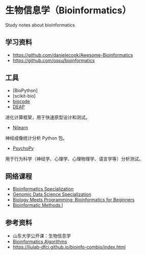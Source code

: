 # 生物信息学（Bioinformatics）

Study notes about bioinformatics

## 学习资料

- https://github.com/danielecook/Awesome-Bioinformatics
- https://github.com/ossu/bioinformatics

## 工具

- [BioPython]
- [scikit-bio]
- [biocode](https://github.com/jorvis/biocode)
- [DEAP](https://deap.readthedocs.io/en/master/)

进化计算框架，用于快速原型设计和测试。

- [Nilearn](https://nilearn.github.io/stable/index.html)

神经成像统计分析 Python 包。

- [PsychoPy](https://www.psychopy.org/)

用于行为科学（神经学、心理学、心理物理学、语言学等）分析测试。

## 网络课程

- [Bioinformatics Specialization](https://www.coursera.org/specializations/bioinformatics)
- [Genomic Data Science Specialization](https://www.coursera.org/specializations/genomic-data-science)
- [Biology Meets Programming: Bioinformatics for Beginners](https://www.coursera.org/learn/bioinformatics)
- [Bioinformatic Methods I](https://www.coursera.org/learn/bioinformatics-methods-1)

## 参考资料

- 山东大学公开课：生物信息学
- [Bioinformatics Algorithms](https://www.bioinformaticsalgorithms.org/)
- https://liulab-dfci.github.io/bioinfo-combio/index.html